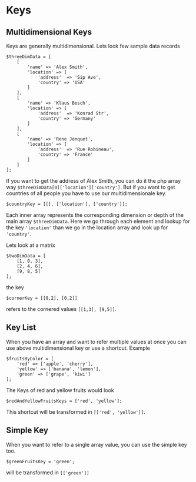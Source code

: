 # Keys

## Multidimensional Keys

Keys are generally multidimensional. Lets look few sample data records
   

    $threeDimData = [
        [
            'name' => 'Alex Smith',
            'location' => [
                'address'  => 'Sip Ave', 
                'country' => 'USA'
            ]
        ],
        [
            'name' => 'Klaus Bosch',
            'location' => [
                'address'  => 'Konrad Str', 
                'country' => 'Germany'
            ]
        ],
        [
            'name' => 'Rene Jonquet',
            'location' => [
                'address'  => 'Rue Robineau', 
                'country' => 'France'
            ]
        ]
    ];


If you want to get the address of Alex Smith, you can do it the php array way `$threeDimData[0]['location']['country']`.
But if you want to get countries of all people you have to use our multidimensionale key.  

    $countryKey = [[], ['location'], ['country']];

Each inner array represents the corresponding dimension or depth of the main array `$threeDimData`. 
Here we go through each element and lookup for the key `'location'` than we go in the location array and look up for 
`'country'`.


Lets look at a matrix


    $twoDimData = [
        [1, 0, 3],
        [2, 4, 6],
        [9, 8, 5]
    ];

the key 

    $cornerKey = [[0,2], [0,2]]

refers to the cornered values `[[1,3], [9,5]]`.

## Key List

When you have an array and want to refer multiple values at once you can use above multidimensional key or use a shortcut.
Example

    $fruitsByColor = [
        'red' => ['apple', 'cherry'],
        'yellow' => ['banana', 'lemon'],
        'green' => ['grape', 'kiwi']
    ];

The Keys of red and yellow fruits would look
 
    $redAndYellowFruitsKeys = ['red', 'yellow'];

This shortcut will be transformed in `[['red', 'yellow']]`. 


## Simple Key

When you want to refer to a single array value, you can use the simple key too.

    $greenFruitsKey = 'green';
    
will be transformed in `[['green']]`